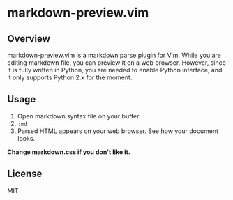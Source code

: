 markdown-preview.vim
============
Overview
----------
markdown-preview.vim is a markdown parse plugin for Vim. While you are editing markdown file, you can preview it on a web browser. However, since it is fully written in Python, you are needed to enable Python interface, and it only supports Python 2.x for the moment.

Usage
-------
1. Open markdown syntax file on your buffer.
2. ```:md```
3. Parsed HTML appears on your web browser.
   See how your document looks.

__Change markdown.css if you don't like it.__

License
---------
MIT

